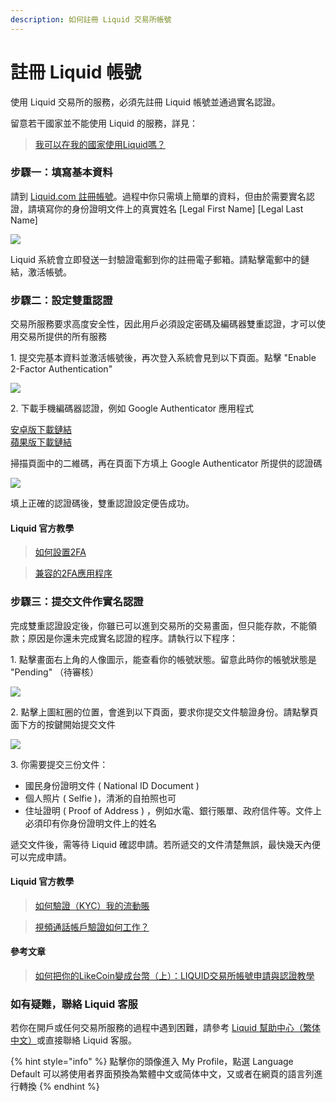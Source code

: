 ```yaml
---
description: 如何註冊 Liquid 交易所帳號
---
```


# 註冊 Liquid 帳號

使用 Liquid 交易所的服務，必須先註冊 Liquid 帳號並通過實名認證。

留意若干國家並不能使用 Liquid 的服務，詳見：

> [我可以在我的國家使用Liquid嗎？> ](https://help.liquid.com/zh-TW/articles/2272984-%E6%88%91%E5%8F%AF%E4%BB%A5%E5%9C%A8%E6%88%91%E7%9A%84%E5%9C%8B%E5%AE%B6%E4%BD%BF%E7%94%A8liquid%E5%97%8E)

### 步驟一：填寫基本資料

請到 [Liquid.com 註冊帳號](https://www.liquid.com/sign-up/?affiliate=zlgAOAX564083)。過程中你只需填上簡單的資料，但由於需要實名認證，請填寫你的身份證明文件上的真實姓名 \[Legal First Name] \[Legal Last Name]

![](../../.gitbook/assets/liquid.png)

Liquid 系統會立即發送一封驗證電郵到你的註冊電子郵箱。請點擊電郵中的鏈結，激活帳號。

### 步驟二：設定雙重認證

交易所服務要求高度安全性，因此用戶必須設定密碼及編碼器雙重認證，才可以使用交易所提供的所有服務

1\. 提交完基本資料並激活帳號後，再次登入系統會見到以下頁面。點擊 "Enable 2-Factor Authentication"

![](../../.gitbook/assets/liquid-security.png)

2\. 下載手機編碼器認證，例如 Google Authenticator 應用程式

[安卓版下載鏈結](https://play.google.com/store/apps/details?id=com.google.android.apps.authenticator2\&hl=zh_TW)\
[蘋果版下載鏈結](https://apps.apple.com/hk/app/google-authenticator/id388497605)

掃描頁面中的二維碼，再在頁面下方填上 Google Authenticator 所提供的認證碼

![](../../.gitbook/assets/liquid-2fa.png)

填上正確的認證碼後，雙重認證設定便告成功。

#### Liquid 官方教學

> [如何設置2FA](https://help.liquid.com/zh-TW/articles/4883860-%E5%A6%82%E4%BD%95%E8%A8%AD%E7%BD%AE2fa)

> [兼容的2FA應用程序> ](https://help.liquid.com/zh-TW/articles/5200243-%E5%85%BC%E5%AE%B9%E7%9A%842fa%E6%87%89%E7%94%A8%E7%A8%8B%E5%BA%8F)

### &#xD;步驟三：提交文件作實名認證

完成雙重認證設定後，你雖已可以進到交易所的交易畫面，但只能存款，不能領款；原因是你還未完成實名認證的程序。請執行以下程序：

1\. 點擊畫面右上角的人像圖示，能查看你的帳號狀態。留意此時你的帳號狀態是 "Pending" （待審核）

![](../../.gitbook/assets/liquid-account-pending.png)

2\. 點擊上圖紅圈的位置，會進到以下頁面，要求你提交文件驗證身份。請點擊頁面下方的按鍵開始提交文件

![](../../.gitbook/assets/liquid-account-status.png)

3\. 你需要提交三份文件：

* 國民身份證明文件 ( National ID Document )
* 個人照片 ( Selfie )，清淅的自拍照也可
* 住址證明 ( Proof of Address ) ，例如水電、銀行賬單、政府信件等。文件上必須印有你身份證明文件上的姓名

遞交文件後，需等待 Liquid 確認申請。若所遞交的文件清楚無誤，最快幾天內便可以完成申請。

#### Liquid 官方教學

> [如何驗證（KYC）我的流動賬](https://help.liquid.com/zh-TW/articles/2273305-%E5%A6%82%E4%BD%95%E9%A9%97%E8%AD%89-kyc-%E6%88%91%E7%9A%84%E6%B5%81%E5%8B%95%E8%B3%AC%E6%88%B6)

> [視頻通話帳戶驗證如何工作？> ](https://help.liquid.com/zh-TW/articles/3104816-%E8%A6%96%E9%A0%BB%E9%80%9A%E8%A9%B1%E5%B8%B3%E6%88%B6%E9%A9%97%E8%AD%89%E5%A6%82%E4%BD%95%E5%B7%A5%E4%BD%9C)

#### 參考文章

> [如何把你的LikeCoin變成台幣（上）：LIQUID交易所帳號申請與認證教學](https://xrine.com/how-to-turn-likecoin-into-ntd-liquid-verification/)

### 如有疑難，聯絡 Liquid 客服 <a href="liquid" id="liquid"></a>

若你在開戶或任何交易所服務的過程中遇到困難，請參考 [Liquid 幫助中心（繁体中文）](https://help.liquid.com/zh-TW/)或直接聯絡 Liquid 客服。

{% hint style="info" %}
點擊你的頭像進入 My Profile，點選 Language Default 可以將使用者界面預換為繁體中文或简体中文，又或者在網頁的語言列進行轉換
{% endhint %}

